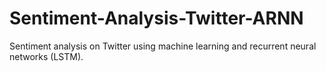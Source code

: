 # Sentiment-Analysis-Twitter-ARNN
 Sentiment analysis on Twitter using machine learning and recurrent neural networks (LSTM).
